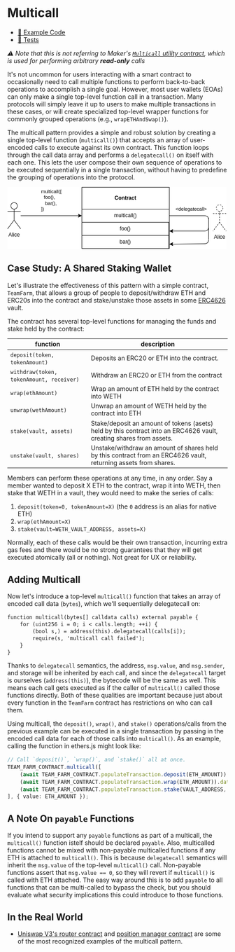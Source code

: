 # Multicall
- [📜 Example Code](./TeamFarm.sol)
- [🐞 Tests](../../test/TeamFarm.t.sol)

*⚠️ Note that this is not referring to Maker's [`Multicall` utility contract](https://github.com/makerdao/multicall), which is used for performing arbitrary **read-only** calls*

It's not uncommon for users interacting with a smart contract to occasionally need to call multiple functions to perform back-to-back operations to accomplish a single goal. However, most user wallets (EOAs) can only make a single top-level function call in a transaction. Many protocols will simply leave it up to users to make multiple transactions in these cases, or will create specialized top-level wrapper functions for commonly grouped operations (e.g., `wrapETHAndSwap()`).

The multicall pattern provides a simple and robust solution by creating a single top-level function (`multicall()`) that accepts an array of user-encoded calls to execute against its own contract.  This function loops through the call data array and performs a `delegatecall()` on itself with each one. This lets the user compose their own sequence of operations to be executed sequentially in a single transaction, without having to predefine the grouping of operations into the protocol.

![multicall-diagram](./multicall-flow.png)

## Case Study: A Shared Staking Wallet

Let's illustrate the effectiveness of this pattern with a simple contract, `TeamFarm`, that allows a group of people to deposit/withdraw ETH and ERC20s into the contract and stake/unstake those assets in some [ERC4626](https://ethereum.org/en/developers/docs/standards/tokens/erc-4626/) vault.

The contract has several top-level functions for managing the funds and stake held by the contract:


| function       | description       |
|-------------|---------|
| `deposit(token, tokenAmount)` | Deposits an ERC20 or ETH into the contract. |
| `withdraw(token, tokenAmount, receiver)` | Withdraw an ERC20 or ETH from the contract |
| `wrap(ethAmount)` | Wrap an amount of ETH held by the contract into WETH |
| `unwrap(wethAmount)` | Unwrap an amount of WETH held by the contract into ETH |
| `stake(vault, assets)` | Stake/deposit an amount of tokens (asets) held by this contract into an ERC4626 vault, creating shares from assets. |
| `unstake(vault, shares)` | Unstake/withdraw an amount of shares held by this contract from an ERC4626 vault, returning assets from shares. |

Members can perform these operations at any time, in any order. Say a member wanted to deposit X ETH to the contract, wrap it into WETH, then stake that WETH in a vault, they would need to make the series of calls:

1. `deposit(token=0, tokenAmount=X)` (the `0` address is an alias for native ETH)
2. `wrap(ethAmount=X)`
3. `stake(vault=WETH_VAULT_ADDRESS, assets=X)`

Normally, each of these calls would be their own transaction, incurring extra gas fees and there would be no strong guarantees that they will get executed atomically (all or nothing). Not great for UX or reliability.

## Adding Multicall

Now let's introduce a top-level `multicall()` function that takes an array of encoded call data (`bytes`), which we'll sequentially delegatecall on:

```solidity
function multicall(bytes[] calldata calls) external payable {
    for (uint256 i = 0; i < calls.length; ++i) {
        (bool s,) = address(this).delegatecall(calls[i]);
        require(s, 'multicall call failed');
    }
}
```

Thanks to `delegatecall` semantics, the address, `msg.value`, and `msg.sender`, and storage will be inherited by each call, and since the `delegatecall` target is ourselves (`address(this)`), the bytecode will be the same as well. This means each call gets executed as if the caller of `multicall()` called those functions directly. Both of these qualities are important because just about every function in the `TeamFarm` contract has restrictions on who can call them.

Using multicall, the `deposit()`, `wrap()`, and `stake()` operations/calls from the previous example can be executed in a single transaction by passing in the encoded call data for each of those calls into `multicall()`. As an example, calling the function in ethers.js might look like:

```ts
// Call `deposit()`, `wrap()`, and `stake()` all at once.
TEAM_FARM_CONTRACT.multicall([
    (await TEAM_FARM_CONTRACT.populateTransaction.deposit(ETH_AMOUNT)).data,
    (await TEAM_FARM_CONTRACT.populateTransaction.wrap(ETH_AMOUNT)).data,
    (await TEAM_FARM_CONTRACT.populateTransaction.stake(VAULT_ADDRESS, ETH_AMOUNT)).data,
], { value: ETH_AMOUNT });
```

## A Note On `payable` Functions
If you intend to support any `payable` functions as part of a multicall, the `multicall()` function istelf should be declared `payable`. Also, multicalled functions cannot be mixed with non-payable multicalled functions if any ETH is attached to `multicall()`. This is because `delegatecall` semantics will inherit the `msg.value` of the top-level `multicall()` call. Non-payable functions assert that `msg.value == 0`, so they will revert if `multicall()` is called with ETH attached. The easy way around this is to add `payable` to all functions that can be multi-called to bypass the check, but you should evaluate what security implications this could introduce to those functions.

## In the Real World
- [Uniswap V3's router contract](https://github.com/Uniswap/v3-periphery/blob/main/contracts/SwapRouter.sol#L27) and [position manager contract](https://github.com/Uniswap/v3-periphery/blob/main/contracts/NonfungiblePositionManager.sol#L25) are some of the most recognized examples of the multicall pattern.
